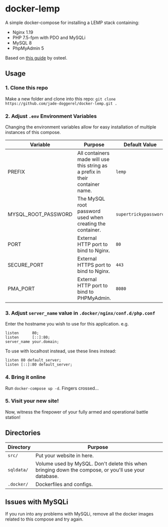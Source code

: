 # docker-lemp
A simple docker-compose for installing a LEMP stack containing:

* Nginx 1.19
* PHP 7.5-fpm with PDO and MySQLi
* MySQL 8
* PhpMyAdmin 5

Based on [this guide](https://tech.osteel.me/posts/docker-for-local-web-development-part-1-a-basic-lemp-stack) by osteel.

## Usage

### 1. Clone this repo
Make a new folder and clone into this repo:
`git clone https://github.com/jade-doggerel/docker-lemp.git .`

### 2. Adjust `.env` Environment Variables
Changing the environment variables allow for easy installation of multiple instances of this compose.

| Variable | Purpose | Default Value |
|----------|---------|---------------|
|PREFIX|All containers made will use this string as a prefix in their container name.|`lemp`|
|MYSQL_ROOT_PASSWORD|The MySQL root password used when creating the container.|`supertrickypassword`|
|PORT|External HTTP port to bind to Nginx.|`80`|
|SECURE_PORT|External HTTPS port to bind to Nginx.|`443`|
|PMA_PORT|External HTTP port to bind to PHPMyAdmin.|`8080`|

### 3. Adjust `server_name` value in `.docker/nginx/conf.d/php.conf`
Enter the hostname you wish to use for this application.
e.g.
```
listen      80;
listen      [::]:80;
server_name your.domain;
```

To use with localhost instead, use these lines instead:

```
listen 80 default_server;
listen [::]:80 default_server;
```

### 4. Bring it online
Run `docker-compose up -d`. Fingers crossed...

### 5. Visit your new site!
Now, witness the firepower of your fully armed and operational battle station!

## Directories
| Directory | Purpose |
|-----------|---------|
|`src/`|Put your website in here.|
|`sqldata/`|Volume used by MySQL. Don't delete this when bringing down the compose, or you'll use your database.|
|`.docker/`|Dockerfiles and configs.|


## Issues with MySQLi
If you run into any problems with MySQLi, remove all the docker images related to this compose and try again.
